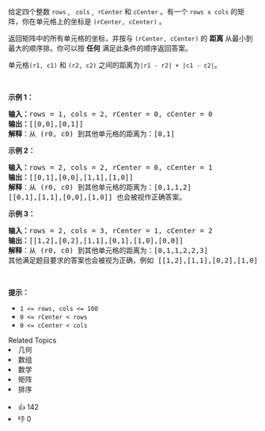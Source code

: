 <p>给定四个整数 <code>rows</code>&nbsp;,&nbsp; &nbsp;<code>cols</code> ,&nbsp; <code>rCenter</code> 和 <code>cCenter</code> 。有一个&nbsp;<code>rows x cols</code>&nbsp;的矩阵，你在单元格上的坐标是&nbsp;<code>(rCenter, cCenter)</code> 。</p>

<p>返回矩阵中的所有单元格的坐标，并按与<em>&nbsp;</em><code>(rCenter, cCenter)</code><em>&nbsp;</em>的 <strong>距离</strong> 从最小到最大的顺序排。你可以按 <strong>任何</strong> 满足此条件的顺序返回答案。</p>

<p>单元格<code>(r1, c1)</code> 和 <code>(r2, c2)</code> 之间的距离为<code>|r1 - r2| + |c1 - c2|</code>。</p>

<p>&nbsp;</p>

<p><strong>示例 1：</strong></p>

<pre>
<strong>输入：</strong>rows = 1, cols = 2, rCenter = 0, cCenter = 0
<strong>输出：</strong>[[0,0],[0,1]]
<strong>解释</strong>：从 (r0, c0) 到其他单元格的距离为：[0,1]
</pre>

<p><strong>示例 2：</strong></p>

<pre>
<strong>输入：</strong>rows = 2, cols = 2, rCenter = 0, cCenter = 1
<strong>输出：</strong>[[0,1],[0,0],[1,1],[1,0]]
<strong>解释</strong>：从 (r0, c0) 到其他单元格的距离为：[0,1,1,2]
[[0,1],[1,1],[0,0],[1,0]] 也会被视作正确答案。
</pre>

<p><strong>示例 3：</strong></p>

<pre>
<strong>输入：</strong>rows = 2, cols = 3, rCenter = 1, cCenter = 2
<strong>输出：</strong>[[1,2],[0,2],[1,1],[0,1],[1,0],[0,0]]
<strong>解释</strong>：从 (r0, c0) 到其他单元格的距离为：[0,1,1,2,2,3]
其他满足题目要求的答案也会被视为正确，例如 [[1,2],[1,1],[0,2],[1,0],[0,1],[0,0]]。
</pre>

<p>&nbsp;</p>

<p><strong>提示：</strong></p>

<ul> 
 <li><code>1 &lt;= rows, cols &lt;= 100</code></li> 
 <li><code>0 &lt;= rCenter &lt; rows</code></li> 
 <li><code>0 &lt;= cCenter &lt; cols</code></li> 
</ul>

<div><div>Related Topics</div><div><li>几何</li><li>数组</li><li>数学</li><li>矩阵</li><li>排序</li></div></div><br><div><li>👍 142</li><li>👎 0</li></div>